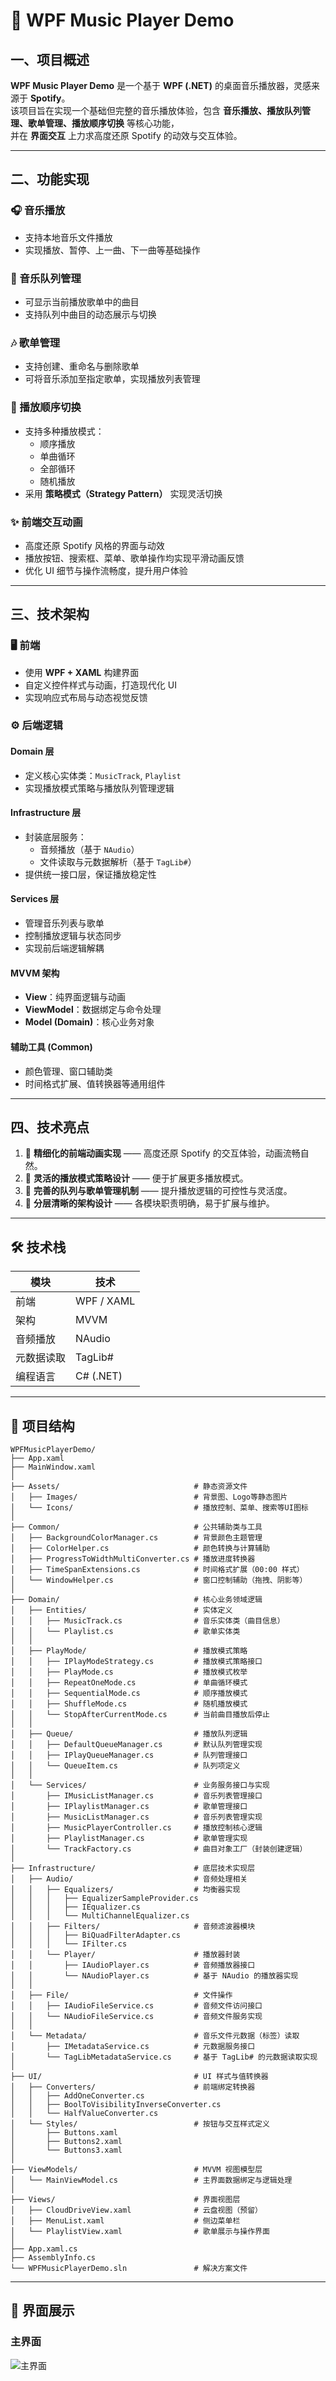 # 🎵 WPF Music Player Demo

## 一、项目概述
**WPF Music Player Demo** 是一个基于 **WPF (.NET)** 的桌面音乐播放器，灵感来源于 **Spotify**。  
该项目旨在实现一个基础但完整的音乐播放体验，包含 **音乐播放、播放队列管理、歌单管理、播放顺序切换** 等核心功能，  
并在 **界面交互** 上力求高度还原 Spotify 的动效与交互体验。

---

## 二、功能实现

### 🎧 音乐播放
- 支持本地音乐文件播放  
- 实现播放、暂停、上一曲、下一曲等基础操作  

### 📜 音乐队列管理
- 可显示当前播放歌单中的曲目  
- 支持队列中曲目的动态展示与切换  

### 🎶 歌单管理
- 支持创建、重命名与删除歌单  
- 可将音乐添加至指定歌单，实现播放列表管理  

### 🔁 播放顺序切换
- 支持多种播放模式：
  - 顺序播放  
  - 单曲循环  
  - 全部循环  
  - 随机播放  
- 采用 **策略模式（Strategy Pattern）** 实现灵活切换  

### ✨ 前端交互动画
- 高度还原 Spotify 风格的界面与动效  
- 播放按钮、搜索框、菜单、歌单操作均实现平滑动画反馈  
- 优化 UI 细节与操作流畅度，提升用户体验  

---

## 三、技术架构

### 🖥 前端
- 使用 **WPF + XAML** 构建界面  
- 自定义控件样式与动画，打造现代化 UI  
- 实现响应式布局与动态视觉反馈  

### ⚙️ 后端逻辑

#### **Domain 层**
- 定义核心实体类：`MusicTrack`, `Playlist`  
- 实现播放模式策略与播放队列管理逻辑  

#### **Infrastructure 层**
- 封装底层服务：  
  - 音频播放（基于 `NAudio`）  
  - 文件读取与元数据解析（基于 `TagLib#`）  
- 提供统一接口层，保证播放稳定性  

#### **Services 层**
- 管理音乐列表与歌单  
- 控制播放逻辑与状态同步  
- 实现前后端逻辑解耦  

#### **MVVM 架构**
- **View**：纯界面逻辑与动画  
- **ViewModel**：数据绑定与命令处理  
- **Model (Domain)**：核心业务对象  

#### **辅助工具 (Common)**
- 颜色管理、窗口辅助类  
- 时间格式扩展、值转换器等通用组件  

---

## 四、技术亮点
1. 🎨 **精细化的前端动画实现** —— 高度还原 Spotify 的交互体验，动画流畅自然。  
2. 🧩 **灵活的播放模式策略设计** —— 便于扩展更多播放模式。  
3. 🎼 **完善的队列与歌单管理机制** —— 提升播放逻辑的可控性与灵活度。  
4. 🧱 **分层清晰的架构设计** —— 各模块职责明确，易于扩展与维护。  

---

## 🛠️ 技术栈
| 模块 | 技术 |
|------|------|
| 前端 | WPF / XAML |
| 架构 | MVVM |
| 音频播放 | NAudio |
| 元数据读取 | TagLib# |
| 编程语言 | C# (.NET) |

---

## 📂 项目结构
```plaintext
WPFMusicPlayerDemo/
├── App.xaml
├── MainWindow.xaml
│
├── Assets/                              # 静态资源文件
│   ├── Images/                          # 背景图、Logo等静态图片
│   └── Icons/                           # 播放控制、菜单、搜索等UI图标
│
├── Common/                              # 公共辅助类与工具
│   ├── BackgroundColorManager.cs        # 背景颜色主题管理
│   ├── ColorHelper.cs                   # 颜色转换与计算辅助
│   ├── ProgressToWidthMultiConverter.cs # 播放进度转换器
│   ├── TimeSpanExtensions.cs            # 时间格式扩展（00:00 样式）
│   └── WindowHelper.cs                  # 窗口控制辅助（拖拽、阴影等）
│
├── Domain/                              # 核心业务领域逻辑
│   ├── Entities/                        # 实体定义
│   │   ├── MusicTrack.cs                # 音乐实体类（曲目信息）
│   │   └── Playlist.cs                  # 歌单实体类
│   │
│   ├── PlayMode/                        # 播放模式策略
│   │   ├── IPlayModeStrategy.cs         # 播放模式策略接口
│   │   ├── PlayMode.cs                  # 播放模式枚举
│   │   ├── RepeatOneMode.cs             # 单曲循环模式
│   │   ├── SequentialMode.cs            # 顺序播放模式
│   │   ├── ShuffleMode.cs               # 随机播放模式
│   │   └── StopAfterCurrentMode.cs      # 当前曲目播放后停止
│   │
│   ├── Queue/                           # 播放队列逻辑
│   │   ├── DefaultQueueManager.cs       # 默认队列管理实现
│   │   ├── IPlayQueueManager.cs         # 队列管理接口
│   │   └── QueueItem.cs                 # 队列项定义
│   │
│   └── Services/                        # 业务服务接口与实现
│       ├── IMusicListManager.cs         # 音乐列表管理接口
│       ├── IPlaylistManager.cs          # 歌单管理接口
│       ├── MusicListManager.cs          # 音乐列表管理实现
│       ├── MusicPlayerController.cs     # 播放控制核心逻辑
│       ├── PlaylistManager.cs           # 歌单管理实现
│       └── TrackFactory.cs              # 曲目对象工厂（封装创建逻辑）
│
├── Infrastructure/                      # 底层技术实现层
│   ├── Audio/                           # 音频处理相关
│   │   ├── Equalizers/                  # 均衡器实现
│   │   │   ├── EqualizerSampleProvider.cs
│   │   │   ├── IEqualizer.cs
│   │   │   └── MultiChannelEqualizer.cs
│   │   ├── Filters/                     # 音频滤波器模块
│   │   │   ├── BiQuadFilterAdapter.cs
│   │   │   └── IFilter.cs
│   │   └── Player/                      # 播放器封装
│   │       ├── IAudioPlayer.cs          # 音频播放器接口
│   │       └── NAudioPlayer.cs          # 基于 NAudio 的播放器实现
│   │
│   ├── File/                            # 文件操作
│   │   ├── IAudioFileService.cs         # 音频文件访问接口
│   │   └── NAudioFileService.cs         # 音频文件服务实现
│   │
│   └── Metadata/                        # 音乐文件元数据（标签）读取
│       ├── IMetadataService.cs          # 元数据服务接口
│       └── TagLibMetadataService.cs     # 基于 TagLib# 的元数据读取实现
│
├── UI/                                  # UI 样式与值转换器
│   ├── Converters/                      # 前端绑定转换器
│   │   ├── AddOneConverter.cs
│   │   ├── BoolToVisibilityInverseConverter.cs
│   │   └── HalfValueConverter.cs
│   └── Styles/                          # 按钮与交互样式定义
│       ├── Buttons.xaml
│       ├── Buttons2.xaml
│       └── Buttons3.xaml
│
├── ViewModels/                          # MVVM 视图模型层
│   └── MainViewModel.cs                 # 主界面数据绑定与逻辑处理
│
├── Views/                               # 界面视图层
│   ├── CloudDriveView.xaml              # 云盘视图（预留）
│   ├── MenuList.xaml                    # 侧边菜单栏
│   └── PlaylistView.xaml                # 歌单展示与操作界面
│   
├── App.xaml.cs
├── AssemblyInfo.cs
└── WPFMusicPlayerDemo.sln               # 解决方案文件
```

---

## 📸 界面展示

### 主界面
![主界面](Assets/Demo.png)
